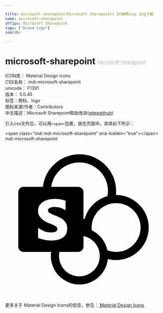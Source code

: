 ```yaml
---

title: microsoft sharepoint(Microsoft Sharepoint) ICON转svg、png下载
name: microsoft-sharepoint
zhTips: Microsoft Sharepoint
tags: ["brand-logo"]
search: 

---
```


# microsoft-sharepoint  <small style="font-size: 60%;font-weight: 100">Microsoft Sharepoint</small>


<div class="detail-page">
<p>
<span>
ICON库：
<span class="badge-secondary badge">Material Design Icons</span> 
</span>
<br/>
<span>
CSS名称：
<span class="badge-secondary badge">mdi-microsoft-sharepoint</span> 
</span>
<br/>
<span>
unicode：
<span class="badge-secondary badge">F1391</span> 
<copy-btn content='F1391' btn-title=""></copy-btn>
<copy-btn :content='String.fromCodePoint(parseInt("F1391", 16))' btn-title="复制U"></copy-btn>
</span>
<br/>
<span>
版本：
<span class="badge-secondary badge">5.0.45</span> 
</span><br/><span>标签：<span class="badge-light badge"><router-link to="/tags/brand-logo.html">商标、logo</router-link></span></span>
<br/>
<span>图标来源/作者：<span class="badge-light badge">Contributors</span></span> 
<br/>
<span class="zh-detail">中文描述：<span class="badge-primary badge">Microsoft Sharepoint</span><span class="help-link"><span>帮助改进</span>(<a href="https://gitee.com/liuwave/icon-helper/edit/master/json/material/microsoft-sharepoint.json" target="_blank" rel="noopener noreferrer">gitee</a><a href="https://github.com/liuwave/icon-helper/edit/master/json/material/microsoft-sharepoint.json" target="_blank" rel="noopener noreferrer">github</a></span>)</span><br/>
</p>
</div>
<div class="alert alert-dark">
  <i class="mdi mdi-microsoft-sharepoint mdi-48px"></i>
  <i class="mdi mdi-microsoft-sharepoint mdi-36px"></i>
  <i class="mdi mdi-microsoft-sharepoint mdi-24px"></i>
  <i class="mdi mdi-microsoft-sharepoint mdi-18px"></i>
</div>
<div>
  <p>引入css文件后，可以用<code>&lt;span&gt;</code>包裹，放在页面中。具体如下所示：    
  </p>
  <div class="alert alert-primary" style="font-size: 14px">
    &lt;span class="mdi mdi-microsoft-sharepoint" aria-hidden="true"&gt;&lt;/span&gt;
    <copy-btn content='<span class="mdi mdi-microsoft-sharepoint" aria-hidden="true"></span>'></copy-btn>
  </div>
  <div class="alert alert-secondary">
    <i class="mdi mdi-microsoft-sharepoint"
    style="font-size: 24px"
    aria-hidden="true"></i> mdi-microsoft-sharepoint
    <copy-btn content="mdi-microsoft-sharepoint" btn-title="复制图标名称"></copy-btn>
  </div>
</div>
<div id="svg" class="svg-wrap">
<svg xmlns="http://www.w3.org/2000/svg" viewBox="0 0 24 24"><path d="M22 13.25Q22 14.29 21.6 15.2 21.21 16.1 20.53 16.78 19.85 17.46 18.94 17.86 18.03 18.25 17 18.25 16.36 18.25 15.73 18.09 15.64 18.92 15.27 19.63 14.89 20.35 14.3 20.88 13.72 21.41 12.97 21.7 12.21 22 11.38 22 10.47 22 9.67 21.65 8.88 21.31 8.28 20.72 7.69 20.13 7.35 19.33 7 18.53 7 17.63V17.31Q7.03 17.16 7.05 17H2.83Q2.5 17 2.24 16.76 2 16.5 2 16.17V7.83Q2 7.5 2.24 7.24 2.5 7 2.83 7H5.78Q5.9 5.94 6.39 5 6.87 4.11 7.63 3.44 8.38 2.76 9.34 2.38 10.3 2 11.38 2 12.54 2 13.56 2.44 14.59 2.89 15.35 3.65 16.11 4.41 16.56 5.44 17 6.46 17 7.63V7.94Q17 8.09 16.96 8.25 18 8.25 18.91 8.64 19.83 9.03 20.5 9.71 21.21 10.38 21.6 11.29 22 12.21 22 13.25M11.37 3.25Q10.56 3.25 9.83 3.54 9.09 3.82 8.5 4.32 7.94 4.82 7.55 5.5 7.17 6.2 7.05 7H11.17Q11.5 7 11.76 7.25 12 7.5 12 7.83V11.95L12.18 11.92Q12.35 11.3 12.68 10.74 13 10.17 13.47 9.72 13.92 9.27 14.5 8.93 15.04 8.6 15.67 8.43 15.75 8 15.75 7.63 15.75 6.72 15.4 5.92 15.06 5.13 14.46 4.54 13.87 3.95 13.08 3.6 12.28 3.25 11.37 3.25M7.1 15.25Q7.55 15.25 8 15.16 8.42 15.07 8.76 14.85 9.1 14.64 9.31 14.29 9.5 13.93 9.5 13.41 9.5 12.88 9.3 12.53 9.08 12.18 8.75 11.94 8.42 11.71 8.04 11.56L7.32 11.27Q7 11.14 6.77 11 6.55 10.85 6.55 10.62 6.55 10.46 6.67 10.35 6.79 10.25 6.95 10.2 7.11 10.13 7.28 10.11 7.46 10.1 7.58 10.1 8.07 10.1 8.46 10.22 8.84 10.35 9.25 10.6V9.12Q9 9.05 8.81 9 8.61 8.95 8.42 8.92 8.22 8.89 8 8.87 7.8 8.86 7.55 8.86 7.12 8.86 6.67 8.95 6.22 9.05 5.85 9.27 5.5 9.5 5.26 9.83 5.03 10.18 5.03 10.69 5.03 11.19 5.25 11.5 5.47 11.85 5.8 12.09 6.13 12.32 6.5 12.5L7.22 12.79Q7.56 12.93 7.78 13.08 8 13.24 8 13.46 8 13.65 7.89 13.76 7.79 13.87 7.63 13.92 7.5 14 7.31 14H7Q6.41 14 5.96 13.82 5.5 13.62 5.04 13.3V14.86Q6.03 15.25 7.1 15.25M11.37 20.75Q12 20.75 12.58 20.5 13.15 20.26 13.58 19.84 14 19.41 14.25 18.84 14.5 18.27 14.5 17.63 14.5 17.07 14.31 16.56 14.13 16.05 13.8 15.65 13.46 15.24 13 14.96 12.55 14.68 12 14.56V16.17Q12 16.5 11.76 16.76 11.5 17 11.17 17H8.31Q8.25 17.31 8.25 17.63 8.25 18.27 8.5 18.84 8.74 19.41 9.16 19.84 9.59 20.26 10.16 20.5 10.73 20.75 11.37 20.75M17 17Q17.77 17 18.45 16.71 19.14 16.42 19.65 15.9 20.16 15.39 20.46 14.71 20.75 14.03 20.75 13.25 20.75 12.5 20.46 11.8 20.16 11.11 19.65 10.6 19.14 10.09 18.45 9.79 17.77 9.5 17 9.5 16.23 9.5 15.55 9.8 14.87 10.1 14.36 10.61 13.85 11.12 13.55 11.8 13.25 12.5 13.25 13.25V13.46L13.27 13.68Q13.73 13.9 14.12 14.22 14.5 14.54 14.82 14.93 15.12 15.33 15.34 15.79 15.55 16.25 15.66 16.74 16.32 17 17 17Z" /></svg>
</div>
<detail full-name='mdi-microsoft-sharepoint'></detail>
    
<div><p>更多关于 Material Design Icons的信息，参见：<a target="_blank" href="https://iconhelper.cn/material.html"> Material Design Icons</a>
</p></div>
